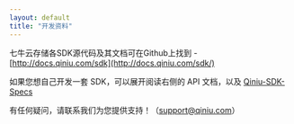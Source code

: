 ```yaml
---
layout: default
title: "开发资料"
---
```


七牛云存储各SDK源代码及其文档可在Github上找到 - [http://docs.qiniu.com/sdk](http://docs.qiniu.com/sdk/)

如果您想自己开发一套 SDK，可以展开阅读右侧的 API 文档，以及 [Qiniu-SDK-Specs](https://github.com/qiniu/sdkspec)

有任何疑问，请联系我们为您提供支持！（[support@qiniu.com](mailto:support@qiniu.com)）
